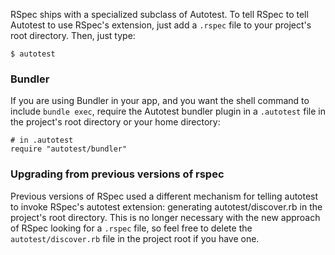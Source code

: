 RSpec ships with a specialized subclass of Autotest. To tell RSpec to tell
Autotest to use RSpec's extension, just add a `.rspec` file to your project's
root directory. Then, just type:

    $ autotest

### Bundler

If you are using Bundler in your app, and you want the shell command to include
`bundle exec`, require the Autotest bundler plugin in a `.autotest` file in the project's
root directory or your home directory:

    # in .autotest
    require "autotest/bundler"

### Upgrading from previous versions of rspec

Previous versions of RSpec used a different mechanism for telling autotest to
invoke RSpec's autotest extension: generating autotest/discover.rb in the
project's root directory. This is no longer necessary with the new approach of
RSpec looking for a `.rspec` file, so feel free to delete the
`autotest/discover.rb` file in the project root if you have one.
